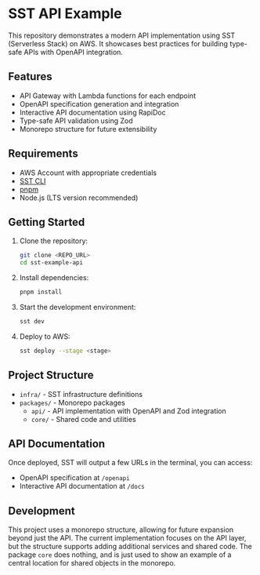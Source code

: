 # SST API Example

This repository demonstrates a modern API implementation using SST (Serverless Stack) on AWS. It showcases best practices for building type-safe APIs with OpenAPI integration.

## Features

- API Gateway with Lambda functions for each endpoint
- OpenAPI specification generation and integration
- Interactive API documentation using RapiDoc
- Type-safe API validation using Zod
- Monorepo structure for future extensibility

## Requirements

- AWS Account with appropriate credentials
- [SST CLI](https://docs.sst.dev/installation)
- [pnpm](https://pnpm.io/installation)
- Node.js (LTS version recommended)

## Getting Started

1. Clone the repository:

   ```bash
   git clone <REPO_URL>
   cd sst-example-api
   ```

2. Install dependencies:

   ```bash
   pnpm install
   ```

3. Start the development environment:

   ```bash
   sst dev
   ```

4. Deploy to AWS:

   ```bash
   sst deploy --stage <stage>
   ```

## Project Structure

- `infra/` - SST infrastructure definitions
- `packages/` - Monorepo packages
  - `api/` - API implementation with OpenAPI and Zod integration
  - `core/` - Shared code and utilities

## API Documentation

Once deployed, SST will output a few URLs in the terminal, you can access:

- OpenAPI specification at `/openapi`
- Interactive API documentation at `/docs`

## Development

This project uses a monorepo structure, allowing for future expansion beyond just the API. The current implementation focuses on the API layer, but the structure supports adding additional services and shared code. The package `core` does nothing, and is just used to show an example of a central location for shared objects in the monorepo.
